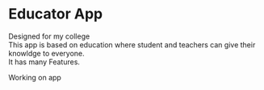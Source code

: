 # Educator App

Designed for my college <br>
This app is based on education where student and teachers can give their knowldge to everyone.<br> 
It has many Features.<br>


Working on app


